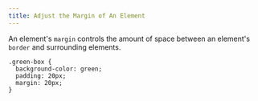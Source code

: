 ```yaml
---
title: Adjust the Margin of An Element
---
```

An element's `margin` controls the amount of space between an element's `border` and surrounding elements.

    .green-box {
      background-color: green;
      padding: 20px;
      margin: 20px;
    }